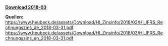 [**Download 2018-03**](https://downgit.github.io/#/home?url=https://github.com/GeorgGoldbach/Zinsarchiv/tree/master/2018-03)

**Quellen:**
https://www.heubeck.de/assets/Download/HI_Zinsinfo/2018/03/HI_IFRS_Rechnungszins_de_2018-03-31.pdf
https://www.heubeck.de/assets/Download/HI_Zinsinfo/2018/03/HI_IFRS_Rechnungszins_en_2018-03-31.pdf
